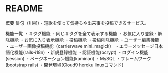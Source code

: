 # README

概要
俳句（川柳）・短歌を使って気持ちや出来事を投稿できるサービス。

機能一覧
・＃タグ機能
・同じ＃タグを全て表示する機能
・お気に入り登録・解除機能
・お気に入り表示機能
・投稿機能
・投稿削除機能
・ユーザー編集機能
・ユーザー画像投稿機能（carrierwave mini_magick）
・エラーメッセージ日本語化機能(rails-i18n)
・新規登録機能
・認証機能(bcrypt)
・ログイン機能(session)
・ページネーション機能(kaminari)
・MySQL
・フレームワーク(bootstrap rails)
・開発環境(Cloud9 heroku linuxコマンド)



